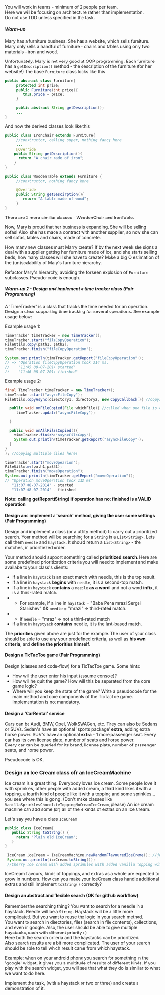 You will work in teams - minimum of 2 people per team.  
Here we will be focusing on architecture rather than implementation.  
Do not use TDD unless specified in the task.  

##### Warm-up 
Mary has a furniture business. She has a website, which sells furniture.
Mary only sells a handful of furniture - chairs and tables using only two materials - iron and wood.

Unfortunately, Mary is not very good at OOP programming.
Each furniture has a `getDescription()` method - the description of the furniture (for her website!) 
The base `Furniture` class looks like this
```java
public abstract class Furniture{
     protected int price;
     public Furniture(int price){
        this.price = price;
     } 

     public abstract String getDescription();
     ...
}
```

And now the derived classes look like this
```java
public class IronChair extends Furniture{
     //constructor, calling super, nothing fancy here  
     ...
     @Override
    public String getDescription(){
      return "A chair made of iron";
    }
}
```

```java
public class WoodenTable extends Furniture {
     //constructor, nothing fancy here  

     @Override
     public String getDescirption(){ 
        return "A table made of wood";
     }
}
```
There are 2 more similiar classes - WoodenChair and IronTable.

Now, Mary is proud that her business is expanding. She will be selling sofas! Also, she has made a contract with another supplier, so now she can sell sofas, tables and chairs, made of concrete.   

How many new classes must Marry create? If by the next week she signs a deal with a supplier getting her furniture made of ice, and she starts selling beds, how many classes will she have to create? Make a big O estimation of the (un)scalability of Mary's furniture hierarchy.  

Refactor Mary's hierarchy, avoiding the forseen explosion of `Furniture` subclasses. Pseudo-code is enough.


##### Warm-up 2  - Design and implement a time tracker class (Pair Programming)
A 'TimeTracker' is a class that tracks the time needed for an operation.  
Design a class supporting time tracking for several operations. See example usage below:  

Example usage 1:
```java
TimeTracker timeTracker = new TimeTracker();
timeTracker.start("fileCopyOperation");
FileUtils.copy(path1, path2);
timeTracker.finish("fileCopyOperation");

System.out.println(timeTracker.getReport("fileCopyOperation"));
// => "Operation fileCopyOperation took 314 ms. 
//    "11:05 08-07-2014 started" 
//    "11:06 08-07-2014 finished"

```


Example usage 2:
```java
final TimeTracker timeTracker = new TimeTracker();
timeTracker.start("asyncFileCopy");
FileUtils.copyAsync(directory1, directory2, new CopyCallback(){ //copying ALL the files in directory1 to directory2

  public void onFileCopied(File whichFile){ //called when one file is copied! 
     timeTracker.update("asyncFileCopy");

  }

  public void onAllFilesCopied(){
    timeTracker.finish("asyncFileCopy"); 
    System.out.println(timeTracker.getReport("asyncFileCopy"));
  }
}
); //copying multiple files here!

timeTracker.start("moveOpearion");
FileUitls.mv(path1,path2);
timeTracker.finish("moveOperation");
System.out.println(timeTracker.getReport("moveOperation"));
// "Operation moveOperation took 112 ms"
   "11:07 08-07-2014" - started
   "11:07 08-07-2014" - finished
```

**Note: calling getReport(String) if operation has not finished is a VALID operation**


#### Design and implement a 'search' method, giving the user some settings (Pair Programming)
 
Design and implement a class (or a utility method) to carry out a prioritized search. Your method will be searching for a `String` in a `List<String>`. Lets call them `needle` and `haystack`.
It should return a `List<String>` - the matches, in prioritiezed order. 

Your method should support something called **prioritized search**. 
Here are some predefined prioritization criteria you will need to implement and make availabe to your class's clients:

- If a line in `haystack` is an exact match with needle, this is the top result.
- If a line in `haystack` **begins** with `needle`, it is a second-top match.
- If a line in `haystack` **contains** a `needle` **as a word**, and not a word **infix**, it is a third-rated match.
- - For example, if a line in `haystack` = "Baba Pena mrazi Sergei Stanishev" && `needle` = "mrazi" => third-rated match.
- - if `needle` = "mraz" => not a third-rated match.
- If a line in `haystyack` **contains** needle, it is the last-based match.

The **priorities** given above are just for the example. The user of your class should be able to use any your predefined criteria, as well as **his own criteria**, and **define the priorities himself**.


#### Design a TicTacToe game (Pair Programming)
Design (classes and code-flow) for a TicTacToe game.
Some hints:  
- How will the user enter his input (assume console)?
- How will he quit the game? How will this be separated from the core game logic?
- Where will you keep the state of the game?
Write a pseudocode for the main method and core components of the TicTacToe game. Implementation is not mandatory.

#### Design a 'CarRental' service
Cars can be Audi, BMW, Opel, WolkSWAGen, etc. They can also be Sedans or SUVs. Sedan's have an optional 'sports package' **extra**, adding extra horse power. SUV's have an optional **extra** - 1 more passenger seat. 
Every car has its own license plate, number of seats and horse power.  
Every car can be queried for its brand, license plate, number of passenger seats, and horse power.  

Pseudocode is OK.

### Design an Ice Cream class ofr an IceCreamMachine
Ice cream is a great thing. Everybody loves ice cream. Some people love it with sprinkles, other people with added cream, a third kind likes it with a topping, a fourth kind of people like it with a topping and some sprinkles... you see where this is going. (Don't make classes like `VanillaSprinklesChocolateToppingNoCreamIceCream`, please)
An ice cream machine can add  some (or) all of the 4 kinds of extras on an Ice Cream.

Let's say you have a class `IceCream`
```java 
public class IceCream{
   public String toString() {
     return "Plain old IceCream";
   }
}
```

```java
 IceCream iceCream = IceCreamMachine.newRandomFlavouredIceCreme(); //just for the test!
 System.out.println(iceCream.toString());
 //Cherry Ice cream with added sprinkles with added vanilla topping with added sour cream

```

IceCream flavours, kinds of toppings, and extras as a whole are expected to grow in numbers. How can you make your IceCream class handle additional extras and still implement `toString()` correctly?


#### Design an abstract and flexible search  (OK for github workflow)
Remember the searching thing? You want to search for a needle in a haystack. Needle will be a `String`. Haystack will be a little more complicated. But you want to reuse the logic in your search method.  
You want to search in directories, files (search in file contents), collections, and even in google. Also, the user should be able to give multiple  haystacks, each with different priority : )  
Here both the search criteria and the haystacks can be prioritized.   
Also search results are a bit more complicated. The user of your search should be able to tell which result came from which haystack.  

Example: when on your android phone you search for something in the 'google' widget, it gives you a multitude of results of different kinds. If you play with the search widget, you will see that what they do is similiar to what we want to do here.

Implement the task, (with a haystack or two or three) and create a demonstration of it.
 
 

 


